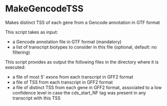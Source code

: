 MakeGencodeTSS
==============

Makes distinct TSS of each gene from a Gencode annotation in GTF format

This script takes as input:
- a Gencode annotation file in GTF format (mandatory)
- a list of transcript biotypes to consider in this file (optional, default: no filtering)

This script provides as output the following files in the directory where it is executed:
- a file of most 5' exons from each transcript in GFF2 format
- a file of TSS from each transcript in GFF2 format
- a file of distinct TSS from each gene in GFF2 format, associated to a low confidence level in case the cds_start_NF 
  tag was present in any transcript with this TSS
